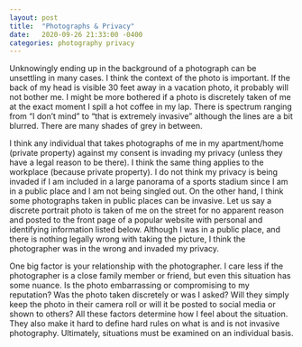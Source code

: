 ```yaml
---
layout: post
title:  "Photographs & Privacy"
date:   2020-09-26 21:33:00 -0400
categories: photography privacy
---
```


Unknowingly ending up in the background of a photograph can be unsettling in many cases. I think the context of the photo is important. If the back of my head is visible 30 feet away in a vacation photo, it probably will not bother me. I might be more bothered if a photo is discretely taken of me at the exact moment I spill a hot coffee in my lap. There is spectrum ranging from “I don’t mind” to “that is extremely invasive” although the lines are a bit blurred. There are many shades of grey in between.

I think any individual that takes photographs of me in my apartment/home (private property) against my consent is invading my privacy (unless they have a legal reason to be there). I think the same thing applies to the workplace (because private property). I do not think my privacy is being invaded if I am included in a large panorama of a sports stadium since I am in a public place and I am not being singled out. On the other hand, I think some photographs taken in public places can be invasive. Let us say a discrete portrait photo is taken of me on the street for no apparent reason and posted to the front page of a popular website with personal and identifying information listed below. Although I was in a public place, and there is nothing legally wrong with taking the picture, I think the photographer was in the wrong and invaded my privacy.

One big factor is your relationship with the photographer. I care less if the photographer is a close family member or friend, but even this situation has some nuance. Is the photo embarrassing or compromising to my reputation? Was the photo taken discretely or was I asked? Will they simply keep the photo in their camera roll or will it be posted to social media or shown to others? All these factors determine how I feel about the situation. They also make it hard to define hard rules on what is and is not invasive photography. Ultimately, situations must be examined on an individual basis.
